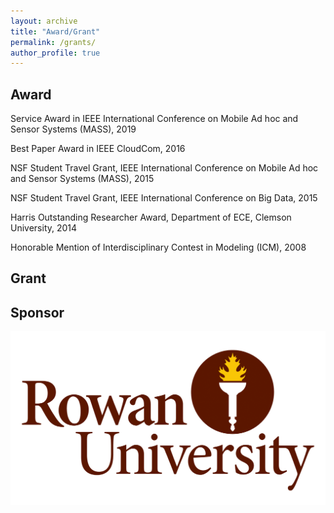 ```yaml
---
layout: archive
title: "Award/Grant"
permalink: /grants/
author_profile: true
---
```


## Award

Service Award in IEEE International Conference on Mobile Ad hoc and Sensor Systems (MASS), 2019

Best Paper Award in IEEE CloudCom, 2016

NSF Student Travel Grant, IEEE International Conference on Mobile Ad hoc and Sensor Systems
(MASS), 2015

NSF Student Travel Grant, IEEE International Conference on Big Data, 2015

Harris Outstanding Researcher Award, Department of ECE, Clemson University, 2014

Honorable Mention of Interdisciplinary Contest in Modeling (ICM), 2008

## Grant

## Sponsor

![rowan](rowanlogo.png)

